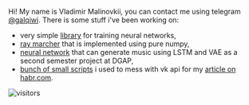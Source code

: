 Hi! My name is Vladimir Malinovkii, you can contact me using telegram [@galqiwi](https://t.me/galqiwi). There is some stuff i've been working on:
- very simple [library](https://github.com/galqiwi/simple_nn) for training neural networks,
- [ray marcher](https://github.com/galqiwi/numpy-marcher) that is implemented using pure numpy,
- [neural network](https://github.com/galqiwi/vae-lstm-midi-generator) that can generate music using LSTM and VAE as a second semester project at DGAP,
- [bunch of small scripts](https://github.com/galqiwi/vk-clones) i used to mess with vk api for my [article on habr.com](https://habr.com/ru/post/449656/).

![visitors](https://visitor-badge.glitch.me/badge?page_id=galqiwi.galqiwi)
